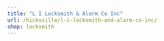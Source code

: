 ```yaml
---
title: "L I Locksmith & Alarm Co Inc"
url: /hicksville/l-i-locksmith-and-alarm-co-inc/
shop: locksmith
---
```

